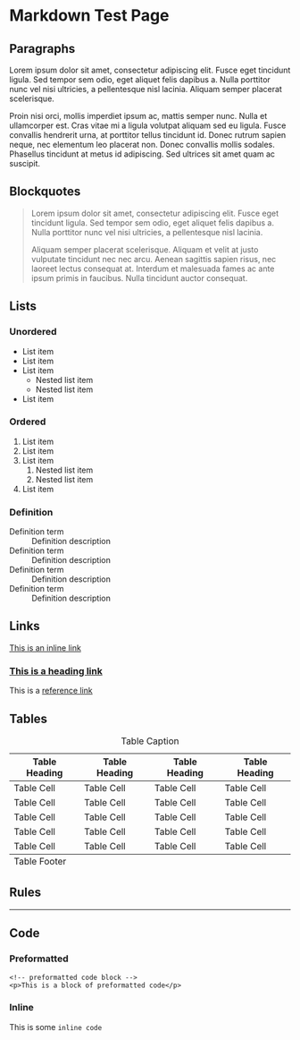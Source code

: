 # Markdown Test Page

## Paragraphs

Lorem ipsum dolor sit amet, consectetur adipiscing elit. Fusce eget tincidunt ligula. Sed tempor sem odio, eget aliquet felis dapibus a. Nulla porttitor nunc vel nisi ultricies, a pellentesque nisl lacinia. Aliquam semper placerat scelerisque.

Proin nisi orci, mollis imperdiet ipsum ac, mattis semper nunc. Nulla et ullamcorper est. Cras vitae mi a ligula volutpat aliquam sed eu ligula. Fusce convallis hendrerit urna, at porttitor tellus tincidunt id. Donec rutrum sapien neque, nec elementum leo placerat non. Donec convallis mollis sodales. Phasellus tincidunt at metus id adipiscing. Sed ultrices sit amet quam ac suscipit.

## Blockquotes
> Lorem ipsum dolor sit amet, consectetur adipiscing elit. Fusce eget tincidunt ligula. Sed tempor sem odio, eget aliquet felis dapibus a. Nulla porttitor nunc vel nisi ultricies, a pellentesque nisl lacinia.
>
> Aliquam semper placerat scelerisque. Aliquam et velit at justo vulputate tincidunt nec nec arcu. Aenean sagittis sapien risus, nec laoreet lectus consequat at. Interdum et malesuada fames ac ante ipsum primis in faucibus. Nulla tincidunt auctor consequat.

## Lists

### Unordered

- List item
- List item
- List item
    - Nested list item
    - Nested list item
- List item

### Ordered

1. List item
2. List item
3. List item
    1. Nested list item
    2. Nested list item
4. List item

### Definition

<dl>
    <dt>Definition term</dt>
    <dd>Definition description</dd>
    <dt>Definition term</dt>
    <dd>Definition description</dd>
    <dt>Definition term</dt>
    <dd>Definition description</dd>
    <dt>Definition term</dt>
    <dd>Definition description</dd>
</dl>

## Links

[This is an inline link](# "inline link")

### [This is a heading link](# "heading link")

This is a [reference link][1]

[1]: # "reference link"

## Tables

<table>
    <caption>Table Caption</caption>
    <thead>
        <tr>
            <th>Table Heading</th>
            <th>Table Heading</th>
            <th>Table Heading</th>
            <th>Table Heading</th>
        </tr>
    </thead>
    <tbody>
        <tr>
            <td>Table Cell</td>
            <td>Table Cell</td>
            <td>Table Cell</td>
            <td>Table Cell</td>
        </tr>
        <tr>
            <td>Table Cell</td>
            <td>Table Cell</td>
            <td>Table Cell</td>
            <td>Table Cell</td>
        </tr>
        <tr>
            <td>Table Cell</td>
            <td>Table Cell</td>
            <td>Table Cell</td>
            <td>Table Cell</td>
        </tr>
        <tr>
            <td>Table Cell</td>
            <td>Table Cell</td>
            <td>Table Cell</td>
            <td>Table Cell</td>
        </tr>
        <tr>
            <td>Table Cell</td>
            <td>Table Cell</td>
            <td>Table Cell</td>
            <td>Table Cell</td>
        </tr>
    </tbody>
    <tfoot>
        <tr>
            <td colspan="4">Table Footer</td>
        </tr>
    </tfoot>
</table>

## Rules

----

## Code

### Preformatted

    <!-- preformatted code block -->
    <p>This is a block of preformatted code</p>

### Inline

This is some <code>inline code</code>
